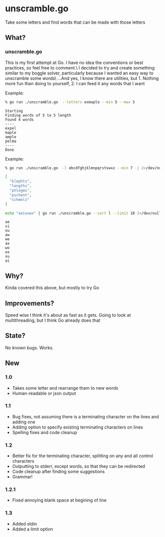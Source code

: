 # unscramble.go

Take some letters and find words that can be made with those letters

## What?
### unscramble.go
This is my first attempt at Go.  I have no idea the conventions or best practices, so feel free to comment.\ 
I decided to try and create something similar to my boggle solver, particularly because I wanted an easy way to unscramble some words\ 
...And yes, I know there are utilities, but 1.  Nothing more fun than doing to yourself, 2. I can feed it any words that I want

Example:
```bash
% go run ./unscramble.go  --letters exmaple --min 5 --max 5
```
``` ignorelang
Starting
Finding words of 5 to 5 length
Found 4 words
----
expel
maple
ample
pelma
----
Done
```

Example:
```bash
% go run ./unscramble.go  -l ebcdfghjklmnpqrstvwxz --min 7 -j 2>/dev/null | jq .
```
``` json
[
  "klephts",
  "lengths",
  "phlegms",
  "pschent",
  "schmelz"
]
```
```bash
echo "aeiouwx" | go run ./unscramble.go --sort l --limit 10 2>/dev/null
```
``` ignorelang
ae
xi
ou
aw
we
ax
wo
ox
xu
ai
```

## Why?
Kinda covered this above, but mostly to try Go

## Improvements?
Speed wise I think it's about as fast as it gets.  Going to look at multithreading, but I think Go already does that

## State?
No known bugs.  Works.  

## New
### 1.0
- Takes some letter and rearrange them to new words
- Human-readable or json output
### 1.1
- Bug fixes, not assuming there is a terminating character on the lines and adding one
- Adding option to specify existing terminating characters on lines
- Spelling fixes and code cleanup
### 1.2
- Better fix for the terminating character, splitting on any and all control characters
- Outputting to stderr, except words, so that they can be redirected
- Code cleanup after finding some suggestions
- Grammar!
### 1.2.1
- Fixed annoying blank space at begining of line
### 1.3
- Added stdin
- Added a limit option